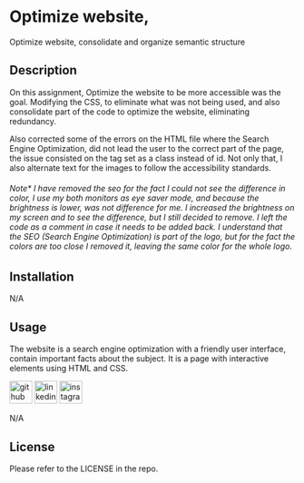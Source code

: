 # Optimize website,
Optimize website, consolidate and organize semantic structure



## Description

On this assignment, Optimize the website to be more accessible was the goal. Modifying the CSS, to eliminate what was not being used, and also consolidate part of the code to optimize the website, eliminating redundancy.

Also corrected some of the errors on the HTML file where the Search Engine Optimization, did not lead the user to the correct part of the page, the issue consisted on the tag set as a class instead of id. Not only that, I also alternate text for the images to follow the accessibility standards.

###### Note* I have removed the <span class="seo">seo</span> for the fact I could not see the difference in color, I use my both monitors as eye saver mode, and because the brightness is lower, was not difference for me. I increased the brightness on my screen and to see the difference, but I still decided to remove. I left the code as  a comment in case it needs to be added back. I understand that the SEO (Search Engine Optimization) is part of the logo, but for the fact the colors are too close I removed it, leaving the same color for the whole logo.


## Installation

N/A

## Usage

The website is a search engine optimization with a friendly user interface, contain important facts about the subject. It is a page with interactive elements using HTML and CSS.


[<img src='https://cdn.jsdelivr.net/npm/simple-icons@3.0.1/icons/github.svg' alt='github' height='40'>](https://github.com/luizborges146)  [<img src='https://cdn.jsdelivr.net/npm/simple-icons@3.0.1/icons/linkedin.svg' alt='linkedin' height='40'>](https://www.linkedin.com/in/https://www.linkedin.com/in/luiz-borges-2377b7142//)  [<img src='https://cdn.jsdelivr.net/npm/simple-icons@3.0.1/icons/instagram.svg' alt='instagram' height='40'>](https://www.instagram.com/luiz.borges.146/)  


N/A

## License

Please refer to the LICENSE in the repo.
